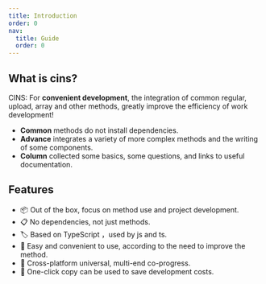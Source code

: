 ```yaml
---
title: Introduction
order: 0
nav:
  title: Guide
  order: 0
---
```


## What is cins?

CINS: For **convenient development**, the integration of common regular, upload, array and other methods, greatly improve the efficiency of work development!

- **Common** methods do not install dependencies.
- **Advance** integrates a variety of more complex methods and the writing of some components.
- **Column** collected some basics, some questions, and links to useful documentation.

## Features

- 📦 Out of the box, focus on method use and project development.
- 📋 No dependencies, not just methods.
- 🏷 Based on TypeScript ，used by js and ts.
- 🎨 Easy and convenient to use, according to the need to improve the method.
- 📱 Cross-platform universal, multi-end co-progress.
- 📡 One-click copy can be used to save development costs.
